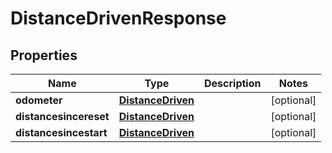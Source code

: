 
# DistanceDrivenResponse

## Properties
Name | Type | Description | Notes
------------ | ------------- | ------------- | -------------
**odometer** | [**DistanceDriven**](DistanceDriven.md) |  |  [optional]
**distancesincereset** | [**DistanceDriven**](DistanceDriven.md) |  |  [optional]
**distancesincestart** | [**DistanceDriven**](DistanceDriven.md) |  |  [optional]



